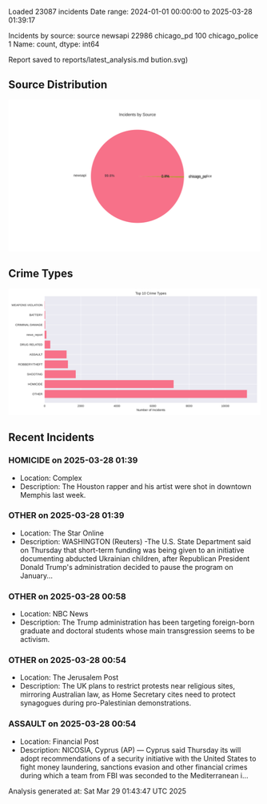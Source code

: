 
Loaded 23087 incidents
Date range: 2024-01-01 00:00:00 to 2025-03-28 01:39:17

Incidents by source:
source
newsapi           22986
chicago_pd          100
chicago_police        1
Name: count, dtype: int64

Report saved to reports/latest_analysis.md
bution.svg)

## Source Distribution
![Source Distribution](images/source_distribution.svg)

## Crime Types
![Crime Types](images/crime_types.svg)

## Recent Incidents

### HOMICIDE on 2025-03-28 01:39
- Location: Complex
- Description: The Houston rapper and his artist were shot in downtown Memphis last week.


### OTHER on 2025-03-28 01:39
- Location: The Star Online
- Description: WASHINGTON (Reuters) -The U.S. State Department said on Thursday that short-term funding was being given to an initiative documenting abducted Ukrainian children, after Republican President Donald Trump's administration decided to pause the program on January…


### OTHER on 2025-03-28 00:58
- Location: NBC News
- Description: The Trump administration has been targeting foreign-born graduate and doctoral students whose main transgression seems to be activism.


### OTHER on 2025-03-28 00:54
- Location: The Jerusalem Post
- Description: The UK plans to restrict protests near religious sites, mirroring Australian law, as Home Secretary cites need to protect synagogues during pro-Palestinian demonstrations.


### ASSAULT on 2025-03-28 00:54
- Location: Financial Post
- Description: NICOSIA, Cyprus (AP) — Cyprus said Thursday its will adopt recommendations of a security initiative with the United States to fight money laundering, sanctions evasion and other financial crimes during which a team from FBI was seconded to the Mediterranean i…

Analysis generated at: Sat Mar 29 01:43:47 UTC 2025
